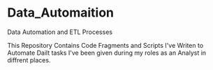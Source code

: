 # Data_Automaition
Data Automation and ETL Processes

This Repository Contains Code Fragments and Scripts I've Writen to Automate Dailt tasks I've been given during my roles as an Analyst in diffrent places.
